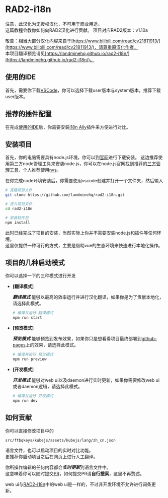 # RAD2-i18n

注意，此汉化为无授权汉化，不可用于商业用途。  
这篇教程会教你如何向RAD2汉化进行贡献。
项目对应RAD2版本：v1.10a

敬告：相当大部分汉化内容来自于[https://www.bilibili.com/read/cv21811913/](https://www.bilibili.com/read/cv21811913/)，请尊重原汉化作者。  
本项目翻译预览请见[https://landminehq.github.io/rad2-i18n/](https://landminehq.github.io/rad2-i18n/)。

## 使用的IDE

首先，需要你下载[VSCode](https://code.visualstudio.com/)，你可以选择下载user版本与system版本，推荐下载user版本。

## 推荐的插件配置

在完成[使用的IDE](#使用的ide)后，你需要安装[i18n Ally](https://marketplace.visualstudio.com/items?itemName=Lokalise.i18n-ally)插件来方便进行对比。

## 安装项目

首先，你的电脑需要具有node.js环境，你可以到[官网](https://nodejs.org/en)进行下载安装。
这边推荐使用第三方node管理工具来安装node.js，你可以在node.js官网找到推荐的[三方管理工具](https://nodejs.org/en/download/package-manager)，个人推荐使用[nvs](https://nodejs.org/en/download/package-manager/all#nvs)。

在你完成node环境安装后，你需要使用vscode创建并打开一个文件夹，然后输入

```sh
# 克隆项目文件
git clone https://github.com/landminehq/rad2-i18n.git
```

```sh
# 进入项目文件
cd rad2-i18n
```

```sh
# 安装软件包
npm install
```

此时已经完成了项目的安装，当然实际上你并不需要安装node.js和插件等任何环境。  
这里仅提供一种可行的方式，主要是借助vue的生态环境来快速进行本地化操作。

## 项目的几种启动模式

你可以选择一下的三种模式进行开发

+ **[翻译模式]**  

    ***翻译模式*** 能够以最高的效率运行并进行汉化翻译，如果你是为了贡献本地化，请选择此模式。

    ```sh
    # 编译并运行 翻译模式
    npm run start
    ```

+ **[预览模式]**  

    ***预览模式*** 能够预览到发布效果，如果你只是想看看项目最终部署到[github-pages](https://landminehq.github.io/rad2-i18n/)上的效果，请选择此模式。

    ```sh
    # 编译并运行 预览模式
    npm run preview
    ```

+ **[开发模式]**  

    ***开发模式*** 能够对web ui以及daemon进行实时更新，如果你需要修改web ui或者daemon逻辑，请选择此模式。

    ```sh
    # 编译并运行 开发模式
    npm run dev
    ```

## 如何贡献

你可以直接修改项目中的

```dir
src/ftbqkeys/kubejs/assets/kubejs/lang/zh_cn.json
```

语言文件，也可以启动项目的实时对比功能。  
更推荐你启动项目之后在网页上进行人工翻译。  

你所操作编辑的任何内容都会***实时更新***到语言文件中。  
这意味着你可以随时提交[PR](https://github.com/landmineHQ/rad2-i18n/pulls)，如何提交PR请**自行搜索**，这里不再赘述。

web ui与[RAD2-i18n](#rad2-i18n)中的web ui是一样的，不过非开发环境不允许进行词条更新。
